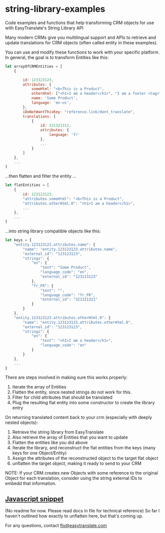 # string-library-examples
Code examples and functions that help transforming CRM objects for use with EasyTranslate's String Library API

Many modern CRMs give you multilingual support and APIs to retrieve and update translations for CRM objects (often called entity in these examples).

You can use and modify these functions to work with your specific platform.
In general, the goal is to transform Entities like this:

```javascript
let arrayOfCRMEntities = [
    {

        id: 123123123,
        attributes: {
            someHtml: "<b>This is a Product",
            otherHtml: ["<h1>I am a header</h1>", "I am a footer <tag>"]
            name: 'Some Product',
            language: 'en-us',
        },
        iDoNotWantThisKey: "reference.link/dont_translate",
        translations: [
            {
                id: 321321312,
                attributes: {
                    language: 'fr'
                },
                ...
            }
        ]      
    },
    ...
]
```
...then flatten and filter the entity ...
```javascript
let flatEntities = [
    {
        id: 123123123,
        "attributes.someHtml": "<b>This is a Product",
        "attributes.otherHtml.0": "<h1>I am a header</h1>",
        ...
    },
    ...
]
```
...into string library compatible objects like this:
```javascript
let keys = {
    "entity.123123123.attributes.name": {
        "name": "entity.123123123.attributes.name",
        "external_id": "123123123",
        "strings": {
            "en": {
                "text": "Some Product",
                "language_code": "en",
                "external_id": "123123123"
            },
            "fr_FR": {
                "text": "",
                "language_code": "fr_FR",
                "external_id": "321321321"
            }
        }
    },
    "entity.123123123.attributes.otherHtml.0": {
        "name": "entity.123123123.attributes.otherHtml.0",
        "external_id": "123123123",
        "strings": {
            "en": {
                "text": "<h1>I am a header</h1>",
                "language_code": "en"
            }
        }
    },
    ...
}
```
There are steps involved in making sure this works properly:
1. Iterate the array of Entities
2. Flatten the entity, since nested strings do not work for this.
3. Filter for child attributes that should be translated
4. Plug the resulting flat entity into some constructor to create the library entry

On returning translated content back to your crm (especially with deeply nested objects):
1. Retrieve the string library from EasyTranslate
2. Also retrieve the array of Entities that you want to update
3. Flatten the entities like you did above 
4. Iterate the library, and reconstruct the flat entities from the keys (many keys for one Object/Entity)
5. Assign the attributes of the reconstructed object to the target flat object
6. unflatten the target object, making it ready to send to your CRM

NOTE: If your CRM creates new Objects with some reference to the original Object for each translation, consider using the string external IDs to embedd that information.


## [Javascript snippet](/javascript/stringLibrary.js)
(No readme for now. Please read docs in file for technical reference)
So far I haven't outlined how exactly to unflatten here, but that's coming up.


For any questions, contact flo@easytranslate.com

